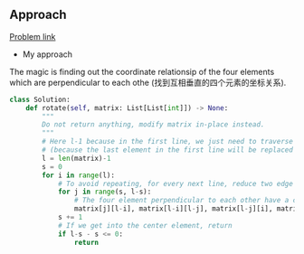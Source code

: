 ## Approach

[Problem link](https://leetcode.com/problems/rotate-image/)

- My approach

The magic is finding out the coordinate relationsip of the four elements which are perpendicular to each othe
(找到互相垂直的四个元素的坐标关系).
```python
class Solution:
    def rotate(self, matrix: List[List[int]]) -> None:
        """
        Do not return anything, modify matrix in-place instead.
        """
        # Here l-1 because in the first line, we just need to traverse the elements from line[0] to line[len(matrix)-2]
        # (because the last element in the first line will be replaced by the first element)
        l = len(matrix)-1
        s = 0
        for i in range(l):
            # To avoid repeating, for every next line, reduce two edge elements
            for j in range(s, l-s):
                # The four element perpendicular to each other have a coordinate relationsip like this:
                matrix[j][l-i], matrix[l-i][l-j], matrix[l-j][i], matrix[i][j] = matrix[i][j], matrix[j][l-i], matrix[l-i][l-j], matrix[l-j][i]
            s += 1
            # If we get into the center element, return
            if l-s - s <= 0:
                return
```

